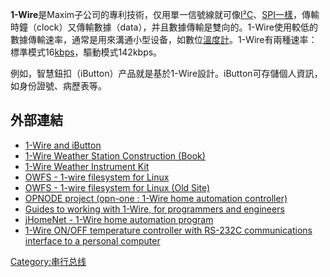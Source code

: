 **1-Wire**是Maxim子公司的專利技術，仅用單一信號線就可像[I²C](https://zh.wikipedia.org/wiki/I2C "wikilink")、[SPI一樣](../Page/序列周邊介面.md "wikilink")，傳輸時鐘（clock）又傳輸數據（data），并且數據傳輸是雙向的。1-Wire使用較低的數據傳輸速率，通常是用來溝通小型设备，如數位[溫度計](../Page/溫度計.md "wikilink")。1-Wire有兩種速率：標準模式16[kbps](https://zh.wikipedia.org/wiki/kbps "wikilink")，驅動模式142kbps。

例如，智慧鈕扣（iButton）产品就是基於1-Wire設計。iButton可存儲個人資訊，如身份證號、病歷表等。

## 外部連結

  - [1-Wire and iButton](http://www.maxim-ic.com/1-Wire.cfm?CMP=WP-7)
  - [1-Wire Weather Station Construction (Book)](https://web.archive.org/web/20170920081823/http://weathertoys.net/)
  - [1-Wire Weather Instrument Kit](https://web.archive.org/web/20080613030926/http://www.aagelectronica.com/aag/index.html)
  - [OWFS - 1-wire filesystem for Linux](http://www.owfs.org/)
  - [OWFS - 1-wire filesystem for Linux (Old Site)](http://owfs.sourceforge.net/)
  - [OPNODE project (opn-one : 1-Wire home automation controller)](https://web.archive.org/web/20070430071556/http://www.opnode.org/)
  - [Guides to working with 1-Wire, for programmers and engineers](http://sheepdogguides.com/dst1main.htm)
  - [jHomeNet - 1-Wire home automation program](http://jhomenet.sourceforge.net/)
  - [1-Wire ON/OFF temperature controller with RS-232C communications interface to a personal computer](http://www.1wire.info/)

[Category:串行总线](https://zh.wikipedia.org/wiki/Category:串行总线 "wikilink")